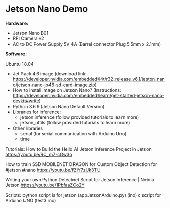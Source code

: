 # Jetson Nano Demo

**Hardware:**

- Jetson Nano B01
- RPI Camera v2
- AC to DC Power Supply 5V 4A (Barrel connector Plug 5.5mm x 2.1mm)

**Software:**

Ubuntu 18.04
- Jet Pack 4.6 image (download link: https://developer.nvidia.com/embedded/l4t/r32_release_v6.1/jeston_nano/jetson-nano-jp46-sd-card-image.zip)
- How to install image on Jetson Nano? (Instructions: https://developer.nvidia.com/embedded/learn/get-started-jetson-nano-devkit#write)
- Python 3.6.9 (Jetson Nano Default Version)
- Libraries for inference:
  - jetson.inference (follow provided tutorials to learn more)
  - jetson_uttils (follow provided tutorials to learn more)
- Other libraries
  - serial (for serial communication with Arduino Uno)
  - time

Tutorials: 
How to Build the Hello AI Jetson Inference Project in Jetson
https://youtu.be/RC_m7-cGw3o

How to train SSD MOBILENET DRAGON for Custom Object Detection for #jetson #nano
https://youtu.be/fZiY7zUk3TU

Writing your own Python Detectnet Script for Jetson Inference | Nvidia Jetson
https://youtu.be/1PbfaaZCo2Y


Scripts:
python script is for jetson (appJetsonArduino.py)
(ino) c script for Arduino UNO (test3.ino)
